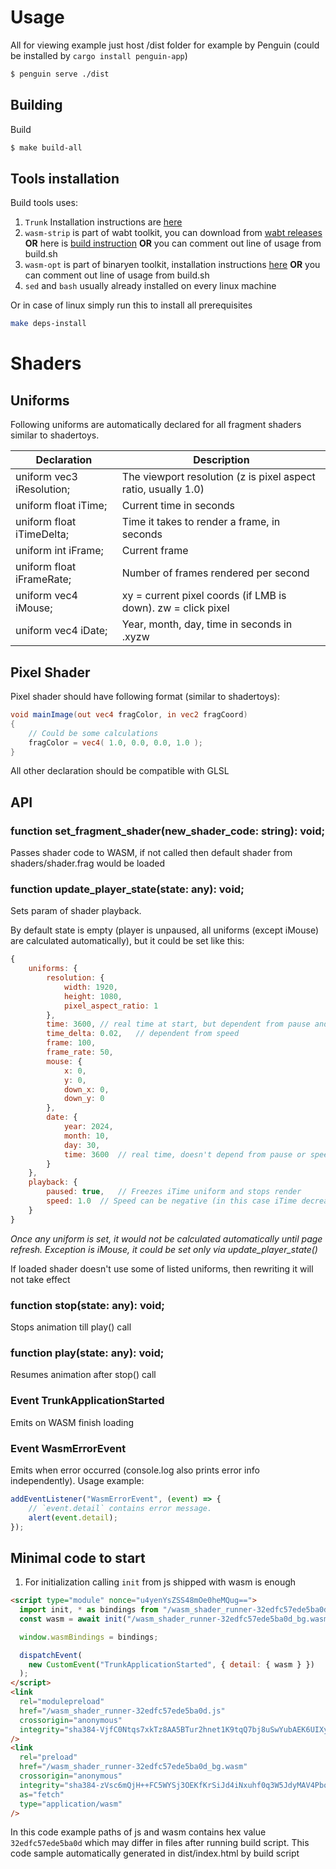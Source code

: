 # Usage

All for viewing example just host /dist folder for example by Penguin (could be installed by `cargo install penguin-app`)

```bash
$ penguin serve ./dist
```

## Building

Build

```bash
$ make build-all
```

## Tools installation

Build tools uses:

1. `Trunk` Installation instructions are [here](https://trunkrs.dev/#install)
2. `wasm-strip` is part of wabt toolkit, you can download from [wabt releases](https://github.com/WebAssembly/wabt/releases) <b>OR</b> here is [build instruction](https://github.com/WebAssembly/wabt) <b>OR</b> you can comment out line of usage from build.sh
3. `wasm-opt` is part of binaryen toolkit, installation instructions [here](https://github.com/WebAssembly/binaryen?tab=readme-ov-file#releases) <b>OR</b> you can comment out line of usage from build.sh
4. `sed` and `bash` usually already installed on every linux machine

Or in case of linux simply run this to install all prerequisites

```bash
make deps-install
```

# Shaders

## Uniforms

Following uniforms are automatically declared for all fragment shaders similar to shadertoys.

| Declaration               | Description                                                    |
| ------------------------- | -------------------------------------------------------------- |
| uniform vec3 iResolution; | The viewport resolution (z is pixel aspect ratio, usually 1.0) |
| uniform float iTime;      | Current time in seconds                                        |
| uniform float iTimeDelta; | Time it takes to render a frame, in seconds                    |
| uniform int iFrame;       | Current frame                                                  |
| uniform float iFrameRate; | Number of frames rendered per second                           |
| uniform vec4 iMouse;      | xy = current pixel coords (if LMB is down). zw = click pixel   |
| uniform vec4 iDate;       | Year, month, day, time in seconds in .xyzw                     |

## Pixel Shader

Pixel shader should have following format (similar to shadertoys):

```GLSL
void mainImage(out vec4 fragColor, in vec2 fragCoord)
{
    // Could be some calculations
    fragColor = vec4( 1.0, 0.0, 0.0, 1.0 );
}
```

All other declaration should be compatible with GLSL

## API

### function set_fragment_shader(new_shader_code: string): void;

Passes shader code to WASM, if not called then default shader from shaders/shader.frag would be loaded

### function update_player_state(state: any): void;

Sets param of shader playback.

By default state is empty (player is unpaused, all uniforms (except iMouse) are calculated automatically), but it could be set like this:

```JavaScript
{
    uniforms: {
        resolution: {
            width: 1920,
            height: 1080,
            pixel_aspect_ratio: 1
        },
        time: 3600, // real time at start, but dependent from pause and speed
        time_delta: 0.02,   // dependent from speed
        frame: 100,
        frame_rate: 50,
        mouse: {
            x: 0,
            y: 0,
            down_x: 0,
            down_y: 0
        },
        date: {
            year: 2024,
            month: 10,
            day: 30,
            time: 3600  // real time, doesn't depend from pause or speed
        }
    },
    playback: {
        paused: true,   // Freezes iTime uniform and stops render
        speed: 1.0  // Speed can be negative (in this case iTime decreases and playback is backward) and zero (in this case iTime freezes, but this option doesn't stop render)
    }
}
```

<i> Once any uniform is set, it would not be calculated automatically until page refresh. Exception is iMouse, it could be set only via update_player_state() </i>

If loaded shader doesn't use some of listed uniforms, then rewriting it will not take effect

### function stop(state: any): void;

Stops animation till play() call

### function play(state: any): void;

Resumes animation after stop() call

### Event TrunkApplicationStarted

Emits on WASM finish loading

### Event WasmErrorEvent
<!-- qqq : ? -->

Emits when error occurred (console.log also prints error info independently). Usage example:

```Javascript
addEventListener("WasmErrorEvent", (event) => {
    // `event.detail` contains error message.
    alert(event.detail);
});
```

## Minimal code to start

1. For initialization calling `init` from js shipped with wasm is enough

```html
<script type="module" nonce="u4yenYsZSS48mOe0heMQug==">
  import init, * as bindings from "/wasm_shader_runner-32edfc57ede5ba0d.js";
  const wasm = await init("/wasm_shader_runner-32edfc57ede5ba0d_bg.wasm");

  window.wasmBindings = bindings;

  dispatchEvent(
    new CustomEvent("TrunkApplicationStarted", { detail: { wasm } })
  );
</script>
<link
  rel="modulepreload"
  href="/wasm_shader_runner-32edfc57ede5ba0d.js"
  crossorigin="anonymous"
  integrity="sha384-VjfC0Ntqs7xkTz8AA5BTur2hnet1K9tqQ7bj8uSwYubAEK6UIXyRf0R9SeeTuX8+"
/>
<link
  rel="preload"
  href="/wasm_shader_runner-32edfc57ede5ba0d_bg.wasm"
  crossorigin="anonymous"
  integrity="sha384-zVsc6mQjH++FC5WYSj3OEKfKrSiJd4iNxuhf0q3W5JdyMAV4Pbo1QKA1NZEYNfqh"
  as="fetch"
  type="application/wasm"
/>
```

In this code example paths of js and wasm contains hex value `32edfc57ede5ba0d` which may differ in files after running build script.
This code sample automatically generated in dist/index.html by build script
